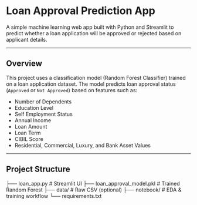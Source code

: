 # Loan Approval Prediction App

A simple machine learning web app built with Python and Streamlit to predict whether a loan application will be approved or rejected based on applicant details.

---

##  Overview

This project uses a classification model (Random Forest Classifier) trained on a loan application dataset. The model predicts loan approval status (`Approved` or `Not Approved`) based on features such as:

- Number of Dependents  
- Education Level  
- Self Employment Status  
- Annual Income  
- Loan Amount  
- Loan Term  
- CIBIL Score  
- Residential, Commercial, Luxury, and Bank Asset Values  

---

##  Project Structure

├── loan_app.py              # Streamlit UI
├── loan_approval_model.pkl  # Trained Random Forest
├── data/                    # Raw CSV (optional)
├── notebook/                # EDA & training workflow
└── requirements.txt
